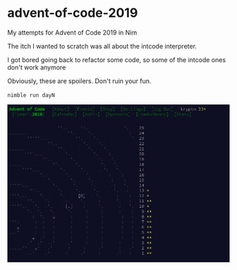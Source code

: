 # advent-of-code-2019

My attempts for Advent of Code 2019 in Nim

The itch I wanted to scratch was all about the intcode interpreter.

I got bored going back to refactor some code, so some of the intcode ones don't work anymore

Obviously, these are spoilers. Don't ruin your fun.

`nimble run dayN`

![progress](progress.png)